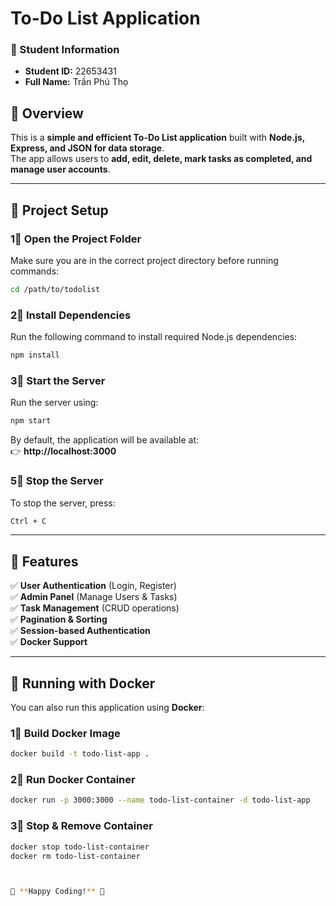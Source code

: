 # To-Do List Application

### 📌 Student Information
- **Student ID:** 22653431
- **Full Name:** Trần Phú Thọ

## 🚀 Overview
This is a **simple and efficient To-Do List application** built with **Node.js, Express, and JSON for data storage**.  
The app allows users to **add, edit, delete, mark tasks as completed, and manage user accounts**.

---

## 📎 Project Setup

### 1⃣ **Open the Project Folder**
Make sure you are in the correct project directory before running commands:
```sh
cd /path/to/todolist
```

### 2⃣ **Install Dependencies**
Run the following command to install required Node.js dependencies:
```sh
npm install
```

### 3⃣ **Start the Server**
Run the server using:
```sh
npm start
```
By default, the application will be available at:  
👉 **http://localhost:3000**

### 5⃣ **Stop the Server**
To stop the server, press:
```sh
Ctrl + C
```

---

## 📌 Features
✅ **User Authentication** (Login, Register)  
✅ **Admin Panel** (Manage Users & Tasks)  
✅ **Task Management** (CRUD operations)  
✅ **Pagination & Sorting**  
✅ **Session-based Authentication**  
✅ **Docker Support**  

---

## 🐳 Running with Docker
You can also run this application using **Docker**:

### 1⃣ **Build Docker Image**
```sh
docker build -t todo-list-app .
```

### 2⃣ **Run Docker Container**
```sh
docker run -p 3000:3000 --name todo-list-container -d todo-list-app
```

### 3⃣ **Stop & Remove Container**
```sh
docker stop todo-list-container
docker rm todo-list-container



🚀 **Happy Coding!** 🎯

